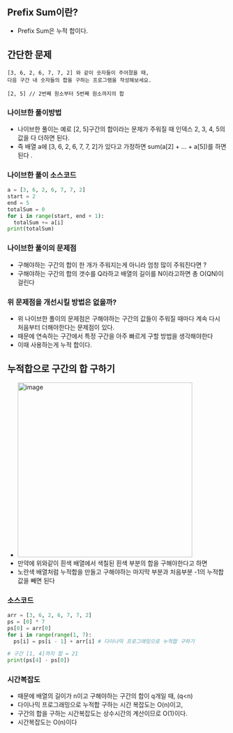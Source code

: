 ## Prefix Sum이란?
  - Prefix Sum은 누적 합이다.

## 간단한 문제
  ```
  [3, 6, 2, 6, 7, 7, 2] 와 같이 숫자들이 주어졌을 때,
  다음 구간 내 숫자들의 합을 구하는 프로그램을 작성해보세요.

  [2, 5] // 2번째 원소부터 5번째 원소까지의 합
  ```

### 나이브한 풀이방법
  - 나이브한 풀이는 예로 [2, 5]구간의 합이라는 문제가 주워질 때 인덱스 2, 3, 4, 5의 값을 다 더하면 된다.
  - 즉 배열 a에 [3, 6, 2, 6, 7, 7, 2]가 있다고 가정하면 sum(a[2] + ... + a[5])를 하면된다 .
### 나이브한 풀이 소스코드
  ``` python
  a = [3, 6, 2, 6, 7, 7, 2]
  start = 2
  end = 5
  totalSum = 0
  for i in range(start, end + 1):
    totalSum += a[i]
  print(totalSum)
  ```
### 나이브한 풀이의 문제점
  - 구해야하는 구간의 합이 한 개가 주워지는게 아니라 엄청 많이 주워진다면 ? 
  - 구해야하는 구간의 합의 갯수를 Q라하고 배열의 길이를 N이라고하면 총 O(QN)이 걸린다 
### 위 문제점을 개선시킬 방법은 없을까?
  - 위 나이브한 풀이의 문제점은 구해야하는 구간의 값들이 주워질 때마다 계속 다시 처음부터 더해야한다는 문제점이 있다.
  - 때문에 연속하는 구간에서 특정 구간을 아주 빠르게 구할 방법을 생각해야한다 
  - 이때 사용하는게 누적 합이다. 
## 누적합으로 구간의 합 구하기
  - <img width="400" alt="image" src="https://user-images.githubusercontent.com/61530368/185730008-3a3adf05-9be3-414e-aca3-fd053f0e3c24.png">
  - 만약에 위와같이 흰색 배열에서 색칠된 흰색 부분의 합을 구해야한다고 하면 
  - 노란색 배열처럼 누적합을 만들고 구해야하는 마지막 부분과 처음부분 -1의 누적합 값을 빼면 된다 
### 소스코드 
  ``` python
  arr = [3, 6, 2, 6, 7, 7, 2]
  ps = [0] * 7
  ps[0] = arr[0]
  for i in range(range(1, 7):
    ps[i] = ps[i - 1] + arr[i] # 다이나믹 프로그래밍으로 누적합 구하기 
  
  # 구간 [1, 4]까지 합 = 21
  print(ps[4] - ps[0])
  
  ```
### 시간복잡도
  - 때문에 배열의 길이가 n이고 구해야하는 구간의 합이 q개일 때, (q<n)
  - 다이나믹 프로그래밍으로 누적합 구하는 시간 복잡도는 O(n)이고,
  - 구간의 합을 구하는 시간복잡도는 상수시간의 계산이므로 O(1)이다.
  - 시간복잡도는 O(n)이다
 
